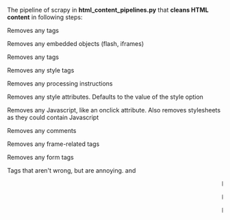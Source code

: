 The pipeline of scrapy in **html_content_pipelines.py** that **cleans HTML content** in following steps:

Removes any <meta> tags

Removes any embedded objects (flash, iframes)

Removes any <link> tags

Removes any style tags

Removes any processing instructions

Removes any style attributes. Defaults to the value of the style option

Removes any Javascript, like an onclick attribute. Also removes stylesheets as they could contain Javascript

Removes any comments

Removes any frame-related tags

Removes any form tags

Tags that aren't wrong, but are annoying. <blink> and <marquee>

Remove any tags that aren't standard parts of HTML

Keep src, color, href, title, name attrs only

Remove span, font, div tags. Their content will get pulled up into the parent tag

